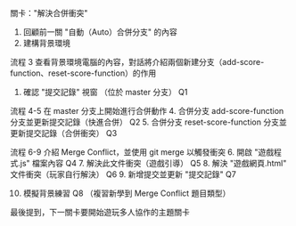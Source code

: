 關卡："解決合併衝突"

1. 回顧前一關 "自動（Auto）合併分支" 的內容
2. 建構背景環境

流程 3 查看背景環境電腦的內容，對話將介紹兩個新建分支（add-score-function、reset-score-function）的作用
1. 確認 "提交記錄" 視窗 （位於 master 分支）      Q1

流程 4-5 在 master 分支上開始進行合併動作
4. 合併分支 add-score-function 分支並更新提交記錄（快進合併）   Q2
5. 合併分支 reset-score-function 分支並更新提交記錄（合併衝突） Q3

流程 6-9 介紹 Merge Conflict，並使用 git merge 以觸發衝突
6.   開啟 "遊戲程式.js" 檔案內容           Q4
7.   解決此文件衝突（遊戲引導）          Q5
8.   解決 "遊戲網頁.html" 文件衝突（玩家自行解決）  Q6
9.   新增提交並更新 "提交記錄"           Q7

10.   模擬背景練習   Q8
    （複習新學到 Merge Conflict 題目類型）

最後提到，下一關卡要開始遊玩多人協作的主題關卡